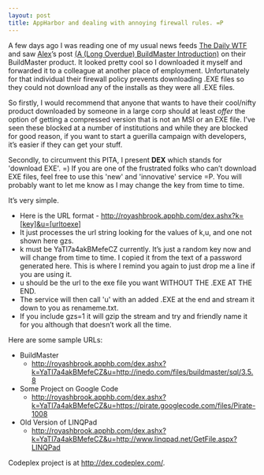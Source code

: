 ```yaml
---
layout: post
title: AppHarbor and dealing with annoying firewall rules. =P
---
```


A few days ago I was reading one of my usual news feeds [The Daily WTF](http://thedailywtf.com/) and saw [Alex](http://thedailywtf.com/Authors/Alex_Papadimoulis.aspx)’s post [(A (Long Overdue) BuildMaster Introduction)](http://thedailywtf.com/Articles/A-(Long-Overdue)-BuildMaster-Introduction.aspx) on their BuildMaster product. It looked pretty cool so I downloaded it myself and forwarded it to a colleague at another place of employment. Unfortunately for that individual their firewall policy prevents downloading .EXE files so they could not download any of the installs as they were all .EXE files.

So firstly, I would recommend that anyone that wants to have their cool/nifty product downloaded by someone in a large corp should at least *offer* the option of getting a compressed version that is not an MSI or an EXE file. I’ve seen these blocked at a number of institutions and while they are blocked for good reason, if you want to start a guerilla campaign with developers, it’s easier if they can get your stuff.

Secondly, to circumvent this PITA, I present __DEX__ which stands for 'download EXE'. =) If you are one of the frustrated folks who can’t download EXE files, feel free to use this 'new' and 'innovative' service =P. You will probably want to let me know as I may change the key from time to time.

It’s very simple.

- Here is the URL format - http://royashbrook.apphb.com/dex.ashx?k=[key]&u=[urltoexe]
- It just processes the url string looking for the values of k,u, and one not shown here gzs.
- k must be YaTl7a4akBMefeCZ currently. It’s just a random key now and will change from time to time. I copied it from the text of a password generated here. This is where I remind you again to just drop me a line if you are using it.
- u should be the url to the exe file you want WITHOUT THE .EXE AT THE END.
- The service will then call 'u' with an added .EXE at the end and stream it down to you as renameme.txt.
- If you include gzs=1 it will gzip the stream and try and friendly name it for you although that doesn’t work all the time.

Here are some sample URLs:

- BuildMaster
    - http://royashbrook.apphb.com/dex.ashx?k=YaTl7a4akBMefeCZ&u=http://inedo.com/files/buildmaster/sql/3.5.8
- Some Project on Google Code
    - http://royashbrook.apphb.com/dex.ashx?k=YaTl7a4akBMefeCZ&u=https://pirate.googlecode.com/files/Pirate-1008
- Old Version of LINQPad
    - http://royashbrook.apphb.com/dex.ashx?k=YaTl7a4akBMefeCZ&u=http://www.linqpad.net/GetFile.aspx?LINQPad

Codeplex project is at http://dex.codeplex.com/.
